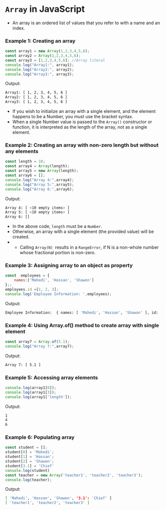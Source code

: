 # `Array` in JavaScript

- An array is an ordered list of values that you refer to with a name and an index.

### Example 1: Creating an array
```javascript
const array1 = new Array(1,2,3,4,5,6);
const array2 = Array(1,2,3,4,5,6);
const array3 = [1,2,3,4,5,6]; //Array literal 
console.log("Array1:", array1);
console.log("Array2:", array2);
console.log("Array3:", array3);
```
Output:
```bash
Array1: [ 1, 2, 3, 4, 5, 6 ]
Array2: [ 1, 2, 3, 4, 5, 6 ]
Array3: [ 1, 2, 3, 4, 5, 6 ]
```
- If you wish to initialize an array with a single element, and the element happens to be a Number, you must use the bracket syntax. 
- When a single Number value is passed to the `Array()` constructor or function, it is interpreted as the length of the array, not as a single element.

### Example 2: Creating an array with non-zero length but without any elements
```javascript
const length = 10;
const array4 = Array(length);
const array5 = new Array(length);
const array6 = [];
console.log("Array 4:",array4); 
console.log("Array 5:",array5); 
console.log("Array 6:",array6); 
```
Output:
```bash
Array 4: [ <10 empty items> ]
Array 5: [ <10 empty items> ]
Array 6: []
```
- In the above code, `length` must be a `Number`.
- Otherwise, an array with a single element (the provided value) will be created.
- - Calling `Array(N) `results in a `RangeError`, if N is a non-whole number whose fractional portion is non-zero. 
### Example 3: Assigning array to an object as property
```javascript
const  employees = {
    names:['Mahedi', 'Hassan', 'Shawon']
};;
employees.id =[1, 2, 3];
console.log('Employee Information: ',employees);
```
Output:
```bash
Employee Information:  { names: [ 'Mahedi', 'Hassan', 'Shawon' ], id: [ 1, 2, 3 ] }
```
### Example 4: Using Array.of() method to create array with single element
```javascript
const array7 = Array.of(5.1);
console.log("Array 7:",array7); 
```
Output:
```bash
Array 7: [ 5.1 ]
```
### Example 5: Accessing array elements
```javascript
console.log(array1[0]);
console.log(array1[3]);
console.log(array1['length']);
```
Output:
```bash
1
4
6
```
### Example 6: Populating array
```javascript
const student = [];
student[0] = 'Mahedi';
student[1] = 'Hassan';
student[2] = 'Shawon';
student[3.1] = 'Chief'
console.log(student)
const teacher = new Array('teacher1', 'teacher2', 'teacher3');
console.log(teacher);
```
Output:
```bash
[ 'Mahedi', 'Hassan', 'Shawon', '3.1': 'Chief' ]
[ 'teacher1', 'teacher2', 'teacher3' ]
```

